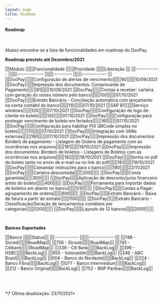 ```yaml
---
layout: page
title: Roadmap
---
```


#### Roadmap

<br>

Abaixo encontra-se a lista de funcionalidades em roadmap do DocPay.

**Roadmap previsto até Dezembro/2021**

|||Módulo             ||||||Funcionalidade                    ||||||Prioridade    ||||||Liberação     |||
|||:------------      ||||||:-------------                    ||||||:---------    ||||||:------------ |||
|||DocPay||||||Configuração de alertas de vencimento||||||90||||||10/09/2021
|||DocPay||||||Impressão dos documentos: Comprovante de Pagamento||||||91||||||10/09/2021
|||DocPay||||||Contas a receber: carteira com geração do nosso número pelo banco||||||100||||||07/10/2021
|||DocPay||||||Extrato Bancário - Conciliação automática com lançamento na conta contábil do banco||||||110||||||07/10/2021
|||SAP B1||||||Serviço windows||||||120||||||07/10/2021
|||DocPay||||||Configuração de logo do cliente no boleto||||||130||||||07/10/2021
|||DocPay||||||Configuração para postegar vencimento de boleto em feriados||||||160||||||07/10/2021
|||DocPay||||||Configuração para habilitar PIX QRCode simples no boleto||||||170||||||07/10/2021
|||DocPay||||||Integração com VANs externas||||||180||||||07/10/2021
|||DocPay||||||Impressão dos documentos: Borderô de pagamento - Listagem de Ordens de pagamento com as ocorrências nos arquivos||||||181||||||19/10/2021
|||DocPay||||||Impressão dos documentos: Borderô de boletos - Listagens de Boletos com as ocorrências nos arquivos||||||182||||||19/10/2021
|||DocPay||||||Senha no pdf do boleto tanto no envio de e-mail ou no link do pdf||||||183||||||19/10/2021
|||DocPay||||||Comandar instruções para o banco||||||190||||||22/11/2021
|||DocPay||||||Carteira descontada||||||200||||||
|||DocPay||||||Conta garantida||||||300||||||
|||DocPay||||||Aplicação de desconto/juros financeiro antes do boleto||||||400||||||
|||DocPay||||||Ferramenta para importar dados de boletos em aberto no banco||||||510||||||
|||DocPay||||||Contas a Pagar: agrupamento de ordens||||||600||||||
|||DocPay||||||Extrato Bancário - Baixa de fatura a partir do extrato||||||1100||||||
|||DocPay||||||Extrato Bancário - Classificação/Geração de lançamentos contábeis por categorias||||||1200||||||
|||DocPay||||||Layouts de 12 bancos||||||2000||||||

<br>

**Bancos Suportados**

|||Banco             ||||||Status|||
|||:------------      ||||||:-------------|||
|||748 - Sicredi||||||RoadMap|||
|||756 - Sicoob||||||RoadMap|||
|||745 - Citibank||||||RoadMap|||
|||336 - C6 Bank||||||BackLog|||
|||399 - HSBC||||||BackLog|||
|||655 - Votorantim||||||BackLog|||
|||246 - ABC Brasil||||||BackLog|||
|||004 - Banco do Nordeste||||||BackLog|||
|||224 - Banco Fibra||||||BackLog|||
|||077 - Banco Intermedium||||||BackLog|||
|||212 - Banco Original||||||BackLog|||
|||752 - BNP Paribas||||||BackLog|||

<br>
<br>
<br>
*\* Última atualização: 23/11/2021*
